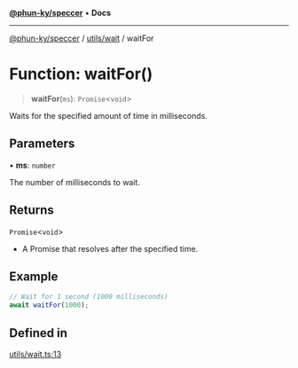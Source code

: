 [**@phun-ky/speccer**](../../../README.md) • **Docs**

***

[@phun-ky/speccer](../../../README.md) / [utils/wait](../README.md) / waitFor

# Function: waitFor()

> **waitFor**(`ms`): `Promise`\<`void`\>

Waits for the specified amount of time in milliseconds.

## Parameters

• **ms**: `number`

The number of milliseconds to wait.

## Returns

`Promise`\<`void`\>

- A Promise that resolves after the specified time.

## Example

```ts
// Wait for 1 second (1000 milliseconds)
await waitFor(1000);
```

## Defined in

[utils/wait.ts:13](https://github.com/phun-ky/speccer/blob/main/src/utils/wait.ts#L13)
